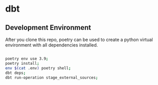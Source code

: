 # dbt

## Development Environment
After you clone this repo, poetry can be used to create a python virtual environment with all dependencies installed.

```bash

poetry env use 3.9;
poetry install;
env $(cat .env) poetry shell;
dbt deps;
dbt run-operation stage_external_sources;

```
